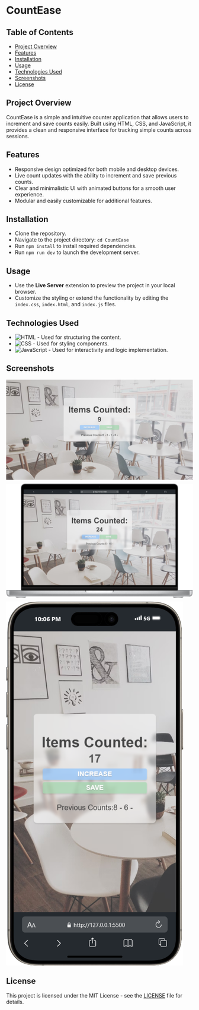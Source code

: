 # **CountEase**

## **Table of Contents**
- [Project Overview](#project-overview)
- [Features](#features)
- [Installation](#installation)
- [Usage](#usage)
- [Technologies Used](#technologies-used)
- [Screenshots](#screenshots)
- [License](#license)

## **Project Overview**
CountEase is a simple and intuitive counter application that allows users to increment and save counts easily. Built using HTML, CSS, and JavaScript, it provides a clean and responsive interface for tracking simple counts across sessions.

## **Features**
- Responsive design optimized for both mobile and desktop devices.
- Live count updates with the ability to increment and save previous counts.
- Clear and minimalistic UI with animated buttons for a smooth user experience.
- Modular and easily customizable for additional features.

## **Installation**
- Clone the repository.
- Navigate to the project directory: `cd CountEase`
- Run `npm install` to install required dependencies.
- Run `npm run dev` to launch the development server.

## **Usage**
- Use the **Live Server** extension to preview the project in your local browser.
- Customize the styling or extend the functionality by editing the `index.css`, `index.html`, and `index.js` files.

## **Technologies Used**
- ![HTML](https://img.shields.io/badge/HTML5-E34F26?style=for-the-badge&logo=html5&logoColor=white) - Used for structuring the content.
- ![CSS](https://img.shields.io/badge/CSS-1572B6?style=for-the-badge&logo=css3&logoColor=white) - Used for styling components.
- ![JavaScript](https://img.shields.io/badge/JavaScript-F7DF1E?style=for-the-badge&logo=javascript&logoColor=black) - Used for interactivity and logic implementation.

## **Screenshots**
<div style="display: flex; flex-wrap: wrap; gap: 10px;">
  <img src="./images/FullScreen.png" alt="CountEase Fullscreen">
  <img src="./images/Macbook-PRO-16-2021-127.0.0.1.png" alt="CountEase Macbook Screen">
  <img src="./images/iPhone-15-PRO-MAX-127.0.0.1.png" alt="CountEase iPhone 15 Pro Max screen">
</div>

## **License**
This project is licensed under the MIT License - see the [LICENSE](LICENSE) file for details.
